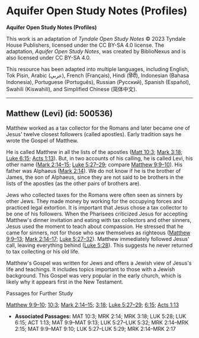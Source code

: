 # Aquifer Open Study Notes (Profiles)

**Aquifer Open Study Notes (Profiles)**

This work is an adaptation of *Tyndale Open Study Notes* © 2023 Tyndale House Publishers, licensed under the CC BY\-SA 4\.0 license. The adaptation, *Aquifer Open Study Notes*, was created by BiblioNexus and is also licensed under CC BY\-SA 4\.0\.

This resource has been adapted into multiple languages, including English, Tok Pisin, Arabic (عربي), French (Français), Hindi (हिंदी), Indonesian (Bahasa Indonesia), Portuguese (Português), Russian (Русский), Spanish (Español), Swahili (Kiswahili), and Simplified Chinese (简体中文).



--------------------------------

## Matthew (Levi) (id: 500536)

Matthew worked as a tax collector for the Romans and later became one of Jesus' twelve closest followers (called apostles). Early tradition says he wrote the Gospel of Matthew.

He is called Matthew in all the lists of the apostles ([Matt 10:3](https://ref.ly/Matt10:3); [Mark 3:18](https://ref.ly/Mark3:18); [Luke 6:15](https://ref.ly/Luke6:15); [Acts 1:13](https://ref.ly/Acts1:13)). But, in two accounts of his calling, he is called Levi, his other name ([Mark 2:14–15](https://ref.ly/Mark2:14-Mark2:15); [Luke 5:27–29](https://ref.ly/Luke5:27-Luke5:29); compare [Matthew 9:9–10](https://ref.ly/Matt9:9-Matt9:10)). His father was Alphaeus ([Mark 2:14](https://ref.ly/Mark2:14)). We do not know if he is the brother of James, the son of Alphaeus, since they are not said to be brothers in the lists of the apostles (as the other pairs of brothers are).

Jews who collected taxes for the Romans were often seen as sinners by other Jews. They made money by working for the occupying forces and practiced legal extortion. It is important that Jesus chose a tax collector to be one of his followers. When the Pharisees criticized Jesus for accepting Matthew's dinner invitation and eating with tax collectors and other sinners, Jesus used the moment to teach about compassion. He stressed that he came for sinners, not for those who saw themselves as righteous ([Matthew 9:9–13](https://ref.ly/Matt9:9-Matt9:13); [Mark 2:14–17](https://ref.ly/Mark2:14-Mark2:17); [Luke 5:27–32](https://ref.ly/Luke5:27-Luke5:32)). Matthew immediately followed Jesus' call, leaving everything behind ([Luke 5:28](https://ref.ly/Luke5:28)). This suggests he never returned to tax collecting or his old life.

Matthew's Gospel was written for Jews and offers a Jewish view of Jesus's life and teachings. It includes topics important to those with a Jewish background. This Gospel was very popular in the early church, which is likely why it appears first in the New Testament.

Passages for Further Study

[Matthew 9:9–10](https://ref.ly/Matt9:9-Matt9:10); [10:3](https://ref.ly/Matt10:3); [Mark 2:14–15](https://ref.ly/Mark2:14-Mark2:15); [3:18](https://ref.ly/Mark3:18); [Luke 5:27–29](https://ref.ly/Luke5:27-Luke5:29); [6:15](https://ref.ly/Luke6:15); [Acts 1:13](https://ref.ly/Acts1:13)

* **Associated Passages:** MAT 10:3; MRK 2:14; MRK 3:18; LUK 5:28; LUK 6:15; ACT 1:13; MAT 9:9–MAT 9:13; LUK 5:27–LUK 5:32; MRK 2:14–MRK 2:15; MAT 9:9–MAT 9:10; LUK 5:27–LUK 5:29; MRK 2:14–MRK 2:17

